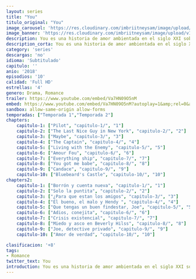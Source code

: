```yaml
---
layout: series
title: "You"
titulo_original: "You"
image_carousel: 'https://res.cloudinary.com/imbriitneysam/image/upload/v1546465939/you-poster-min.jpg'
image_banner: 'https://res.cloudinary.com/imbriitneysam/image/upload/v1546465939/you-banner-min.jpg'
description: You es una historia de amor ambientada en el siglo XXI sobre un veinteañero obsesivo pero brillante que usa la híper conectividad que ofrece la tecnología moderna para hacer que la mujer de sus sueños se enamore de él. ¿Qué harías por amor? Cuando una encargada de librería se encuentra con un escritor, consigue su respuesta, cualquier cosa. Utilizando Internet y las redes sociales como sus herramientas, consigue reunir sus detalles más íntimos para acercarse a ella y, lo que empezó como un flechazo encantador se convierte en una obsesión mientras él, de forma estratégica y silenciosa, se deshace de todos los obstáculos (y personas) que se crucen en su camino.
description_corta: You es una historia de amor ambientada en el siglo XXI sobre un veinteañero obsesivo pero brillante que usa la híper conectividad que ofrece la tecnología moderna para hacer que la mujer de sus sueños se enamore de él. ¿Qué harías por amor? Cuando una...
category: 'series'
descargas: 'no'
idioma: 'Subtitulado'
capitulo: ''
anio: '2018'
episodios: '10'
calidad: 'Full HD'
estrellas: '4'
genero: Drama, Romance
trailer: https://www.youtube.com/embed/Va7HN09O5nM
embed: https://www.youtube.com/embed/Va7HN09O5nM?autoplay=1&amp;rel=0&amp;hd=1&border=0&wmode=opaque&enablejsapi=1&modestbranding=1&controls=1&showinfo=0
sandbox: allow-same-origin allow-forms 
temporadas: ["Temporada 1","Temporada 2"]
chapters:
    capitulo-1: ["Pilot", "capitulo-1/", "1"]
    capitulo-2: ["The Last Nice Guy in New York", "capitulo-2/", "2"]
    capitulo-3: ["Maybe", "capitulo-3/", "3"]
    capitulo-4: ["The Captain", "capitulo-4/", "4"]
    capitulo-5: ["Living with the Enemy", "capitulo-5/", "5"]
    capitulo-6: ["Amour Fou", "capitulo-6/", "6"]
    capitulo-7: ["Everything ship", "capitulo-7/", "7"]
    capitulo-8: ["You got me babe", "capitulo-8/", "8"]
    capitulo-9: ["Candace", "capitulo-9/", "9"]
    capitulo-10: ["Bluebeard's Castle", "capitulo-10/", "10"]
chapters2:
    capitulo-1: ["Borrón y cuenta nueva", "capitulo-1/", "1"]
    capitulo-2: ["Solo la puntita", "capitulo-2/", "2"]
    capitulo-3: ["¿Para que estan los amigos", "capitulo-3/", "3"]
    capitulo-4: ["El bueno, el malo y Hendy ", "capitulo-4/", "4"]
    capitulo-5: ["Que tengas un buen findestar, Joe", "capitulo-5/", "5"]
    capitulo-6: ["Adios, conejita", "capitulo-6/", "6"]
    capitulo-7: ["Crisis existencial", "capitulo-7/", "7"]
    capitulo-8: ["Miedo y asco en Beverly Hilss", "capitulo-8/", "8"]
    capitulo-9: ["Joe, detective privado", "capitulo-9/", "9"]
    capitulo-10: ["Amor de verdad", "capitulo-10/", "10"]

clasificacion: '+8'
tags:
- Romance
twitter_text: You
introduction: You es una historia de amor ambientada en el siglo XXI sobre un veinteañero obsesivo pero brillante que usa la híper conectividad que ofrece la tecnología moderna para hacer que la mujer de sus sueños se enamore de él. ¿Qué harías por amor? Cuando una
---
```












